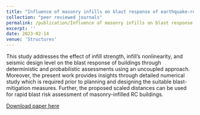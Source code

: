 ```yaml
---
title: "Influence of masonry infills on blast response of earthquake-resistant reinforced concrete buildings"
collection: "peer reviewed journals"
permalink: /publication/Influence of masonry infills on blast response of earthquake-resistant reinforced concrete buildings
excerpt: ''
date: 2023-02-14
venue: 'Structures'
---
```


This study addresses the effect of infill strength, infill’s nonlinearity, and seismic design level on the blast response of buildings through deterministic and probabilistic assessments using an uncoupled approach. Moreover, the present work provides insights through detailed numerical study which is required prior to planning and designing the suitable blast-mitigation measures. Further, the proposed scaled distances can be used for rapid blast risk assessment of masonry-infilled RC buildings.

[Download paper here](https://www.sciencedirect.com/science/article/abs/pii/S2352012423002369)


